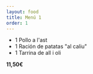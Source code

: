 ```yaml
---
layout: food
title: Menú 1
order: 1
---
```


* 1 Pollo a l'ast
* 1 Ración de patatas "al caliu"
* 1 Tarrina de all i oli

**11,50€**